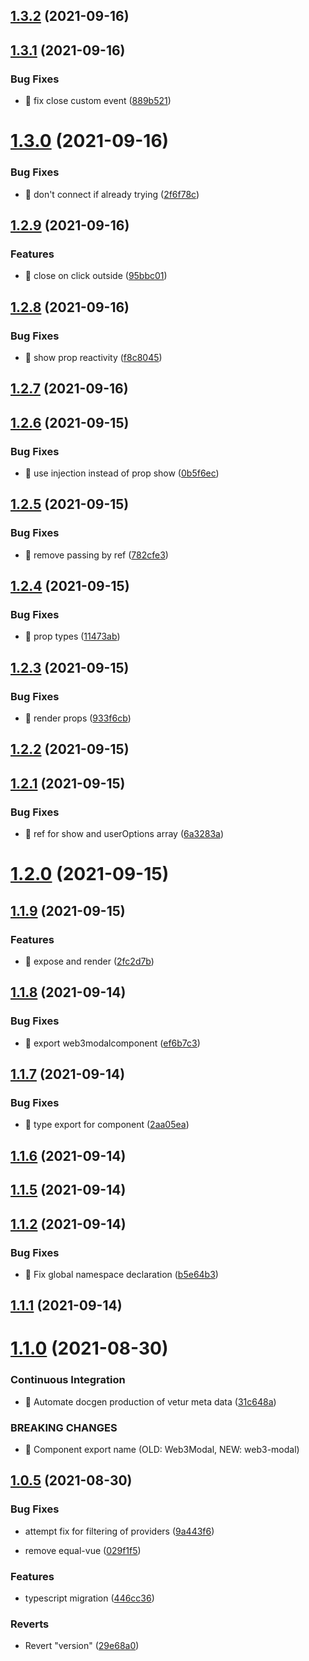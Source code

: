 ## [1.3.2](https://github.com/mfw78/web3modal-vue3/compare/v1.3.1...v1.3.2) (2021-09-16)



## [1.3.1](https://github.com/mfw78/web3modal-vue3/compare/v1.3.0...v1.3.1) (2021-09-16)


### Bug Fixes

* 🐛 fix close custom event ([889b521](https://github.com/mfw78/web3modal-vue3/commit/889b5216fdfa12b9459f96ab14459e2942ee463f))



# [1.3.0](https://github.com/mfw78/web3modal-vue3/compare/v1.2.9...v1.3.0) (2021-09-16)


### Bug Fixes

* 🐛 don't connect if already trying ([2f6f78c](https://github.com/mfw78/web3modal-vue3/commit/2f6f78c83a59c6b63a4ab4596a189e45c1becd01))



## [1.2.9](https://github.com/mfw78/web3modal-vue3/compare/v1.2.8...v1.2.9) (2021-09-16)


### Features

* 🎸 close on click outside ([95bbc01](https://github.com/mfw78/web3modal-vue3/commit/95bbc014c130d1504238a55af6bc1f2ce0824644))



## [1.2.8](https://github.com/mfw78/web3modal-vue3/compare/v1.2.7...v1.2.8) (2021-09-16)


### Bug Fixes

* 🐛 show prop reactivity ([f8c8045](https://github.com/mfw78/web3modal-vue3/commit/f8c8045d481299d65583210a8ca9ce410e3ac939))



## [1.2.7](https://github.com/mfw78/web3modal-vue3/compare/v1.2.6...v1.2.7) (2021-09-16)



## [1.2.6](https://github.com/mfw78/web3modal-vue3/compare/v1.2.5...v1.2.6) (2021-09-15)


### Bug Fixes

* 🐛 use injection instead of prop show ([0b5f6ec](https://github.com/mfw78/web3modal-vue3/commit/0b5f6ec754de7fd16247af2f51502a34cc162e3e))



## [1.2.5](https://github.com/mfw78/web3modal-vue3/compare/v1.2.4...v1.2.5) (2021-09-15)


### Bug Fixes

* 🐛 remove passing by ref ([782cfe3](https://github.com/mfw78/web3modal-vue3/commit/782cfe3472d384121f2f28c0a7e9f4fc322ecb22))



## [1.2.4](https://github.com/mfw78/web3modal-vue3/compare/v1.2.3...v1.2.4) (2021-09-15)


### Bug Fixes

* 🐛 prop types ([11473ab](https://github.com/mfw78/web3modal-vue3/commit/11473ab12de376c06ebe6f29617634994e6cff62))



## [1.2.3](https://github.com/mfw78/web3modal-vue3/compare/v1.2.2...v1.2.3) (2021-09-15)


### Bug Fixes

* 🐛 render props ([933f6cb](https://github.com/mfw78/web3modal-vue3/commit/933f6cb130040f4364356faeccb7a38d2f221fc8))



## [1.2.2](https://github.com/mfw78/web3modal-vue3/compare/v1.2.1...v1.2.2) (2021-09-15)



## [1.2.1](https://github.com/mfw78/web3modal-vue3/compare/v1.2.0...v1.2.1) (2021-09-15)


### Bug Fixes

* 🐛 ref for show and userOptions array ([6a3283a](https://github.com/mfw78/web3modal-vue3/commit/6a3283aa727cb0f71eb3bef19a434a85336c274b))



# [1.2.0](https://github.com/mfw78/web3modal-vue3/compare/v1.1.9...v1.2.0) (2021-09-15)



## [1.1.9](https://github.com/mfw78/web3modal-vue3/compare/v1.1.8...v1.1.9) (2021-09-15)


### Features

* 🎸 expose and render ([2fc2d7b](https://github.com/mfw78/web3modal-vue3/commit/2fc2d7b79cb9abb20a3688ab887f8f57c7ed0925))



## [1.1.8](https://github.com/mfw78/web3modal-vue3/compare/v1.1.7...v1.1.8) (2021-09-14)


### Bug Fixes

* 🐛 export web3modalcomponent ([ef6b7c3](https://github.com/mfw78/web3modal-vue3/commit/ef6b7c3612df9fa2b72fa24bd5bd82686d24b37e))



## [1.1.7](https://github.com/mfw78/web3modal-vue3/compare/v1.1.6...v1.1.7) (2021-09-14)


### Bug Fixes

* 🐛 type export for component ([2aa05ea](https://github.com/mfw78/web3modal-vue3/commit/2aa05ea85226dff09ec06d9405ead4c84c3f61eb))



## [1.1.6](https://github.com/mfw78/web3modal-vue3/compare/v1.1.5...v1.1.6) (2021-09-14)



## [1.1.5](https://github.com/mfw78/web3modal-vue3/compare/v1.1.4...v1.1.5) (2021-09-14)



## [1.1.2](https://github.com/mfw78/web3modal-vue3/compare/v1.1.1...v1.1.2) (2021-09-14)


### Bug Fixes

* 🐛 Fix global namespace declaration ([b5e64b3](https://github.com/mfw78/web3modal-vue3/commit/b5e64b3930f9ab37c9c0bf1fe69931b547c02673))



## [1.1.1](https://github.com/mfw78/web3modal-vue3/compare/v1.1.0...v1.1.1) (2021-09-14)



# [1.1.0](https://github.com/mfw78/web3modal-vue3/compare/v1.0.5...v1.1.0) (2021-08-30)


### Continuous Integration

* 🎡 Automate docgen production of vetur meta data ([31c648a](https://github.com/mfw78/web3modal-vue3/commit/31c648a825b8b0e28821ef97837a53b4fe28f3a6))


### BREAKING CHANGES

* 🧨 Component export name (OLD: Web3Modal, NEW: web3-modal)



## [1.0.5](https://github.com/mfw78/web3modal-vue3/compare/29e68a0b2e155c21444005fd2a1d25bd440b97f7...v1.0.5) (2021-08-30)

### Bug Fixes

- attempt fix for filtering of providers
  ([9a443f6](https://github.com/mfw78/web3modal-vue3/commit/9a443f6aa55b2308a8769b60358c7928ff4125ec))

- remove equal-vue
  ([029f1f5](https://github.com/mfw78/web3modal-vue3/commit/029f1f5215532cdf7bd4417cd61e1ffdee95cb9a))

### Features

- typescript migration
  ([446cc36](https://github.com/mfw78/web3modal-vue3/commit/446cc36d18f9c2c79c107bea5d297c96fe2a349e))

### Reverts

- Revert "version"
  ([29e68a0](https://github.com/mfw78/web3modal-vue3/commit/29e68a0b2e155c21444005fd2a1d25bd440b97f7))
